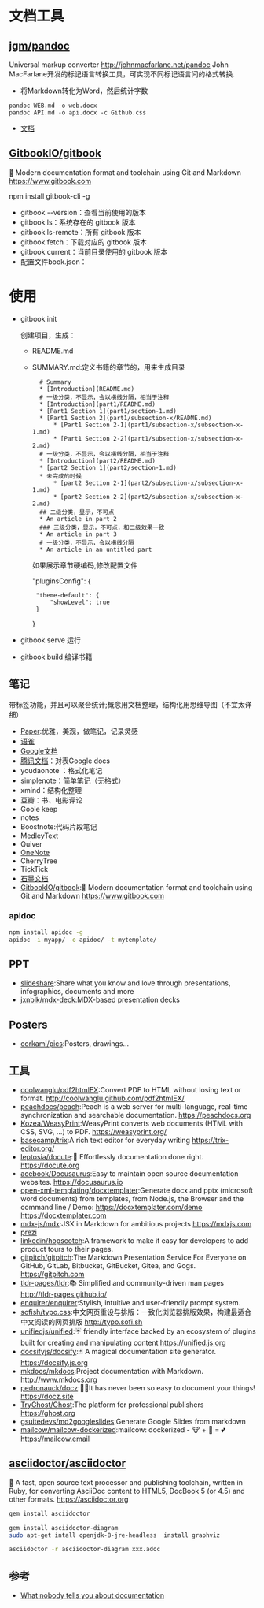 # 文档工具

## [jgm/pandoc](https://github.com/jgm/pandoc)

Universal markup converter http://johnmacfarlane.net/pandoc
John MacFarlane开发的标记语言转换工具，可实现不同标记语言间的格式转换.

* 将Markdown转化为Word，然后统计字数

```
pandoc WEB.md -o web.docx
pandoc API.md -o api.docx -c Github.css
```

* [文档](http://pandoc.org/getting-started.html )

##  [GitbookIO/gitbook](https://github.com/GitbookIO/gitbook)

📝 Modern documentation format and toolchain using Git and Markdown https://www.gitbook.com

npm install gitbook-cli -g

- gitbook --version：查看当前使用的版本
- gitbook ls：系统存在的 gitbook 版本
- gitbook ls-remote：所有 gitbook 版本
- gitbook fetch：下载对应的 gitbook 版本
- gitbook current：当前目录使用的 gitbook 版本
- 配置文件book.json：

# 使用

- gitbook init

  <folder> 创建项目，生成：</folder>

  - README.md
  - SUMMARY.md:定义书籍的章节的，用来生成目录

    ```
      # Summary
      * [Introduction](README.md)
      # 一级分类，不显示，会以横线分隔，相当于注释
      * [Introduction](part1/README.md)
      * [Part1 Section 1](part1/section-1.md)
      * [Part1 Section 2](part1/subsection-x/README.md)
          * [Part1 Section 2-1](part1/subsection-x/subsection-x-1.md)
          * [Part1 Section 2-2](part1/subsection-x/subsection-x-2.md)
      # 一级分类，不显示，会以横线分隔，相当于注释
      * [Introduction](part2/README.md)
      * [part2 Section 1](part2/section-1.md)
      * 未完成的时候
          * [part2 Section 2-1](part2/subsection-x/subsection-x-1.md)
          * [part2 Section 2-2](part2/subsection-x/subsection-x-2.md)
      ## 二级分类，显示，不可点
      * An article in part 2
      ### 三级分类，显示，不可点，和二级效果一致
      * An article in part 3
      # 一级分类，不显示，会以横线分隔
      * An article in an untitled part
    ```

    如果展示章节硬编码,修改配置文件

    "pluginsConfig": {

    ```
     "theme-default": {
         "showLevel": true
     }
    ```

    }

- gitbook serve 运行
- gitbook build 编译书籍

## 笔记

带标签功能，并且可以聚合统计;概念用文档整理，结构化用思维导图（不宜太详细）

- [Paper](http://www.fiftythree.com/):优雅，美观，做笔记，记录灵感
- [语雀](https://www.yuque.com)
- [Google文档](https://docs.google.com/document/u/0/)
- [腾讯文档](https://docs.qq.com/)：对表Google docs
- youdaonote ：格式化笔记
- simplenote：简单笔记（无格式）
- xmind：结构化整理
- 豆瓣：书、电影评论
- Goole keep
- notes
- Boostnote:代码片段笔记
- MedleyText
- Quiver
- [OneNote](https://products.office.com/zh-CN/onenote)
- CherryTree
- TickTick
- [石墨文档](https://shimo.im)
- [GitbookIO/gitbook](https://github.com/GitbookIO/gitbook):📝 Modern documentation format and toolchain using Git and Markdown https://www.gitbook.com

### apidoc

```sh
npm install apidoc -g
apidoc -i myapp/ -o apidoc/ -t mytemplate/
```

## PPT

* [slideshare](https://www.slideshare.net/):Share what you know and love through presentations, infographics, documents and more
* [jxnblk/mdx-deck](https://github.com/jxnblk/mdx-deck):MDX-based presentation decks

## Posters

* [corkami/pics](https://github.com/corkami/pics):Posters, drawings...

## 工具

* [coolwanglu/pdf2htmlEX](https://github.com/coolwanglu/pdf2htmlEX):Convert PDF to HTML without losing text or format. http://coolwanglu.github.com/pdf2htmlEX/
* [peachdocs/peach](https://github.com/peachdocs/peach):Peach is a web server for multi-language, real-time synchronization and searchable documentation. https://peachdocs.org
* [Kozea/WeasyPrint](https://github.com/Kozea/WeasyPrint):WeasyPrint converts web documents (HTML with CSS, SVG, …) to PDF. https://weasyprint.org/
* [basecamp/trix](https://github.com/basecamp/trix):A rich text editor for everyday writing https://trix-editor.org/
* [leptosia/docute](https://github.com/leptosia/docute):📜 Effortlessly documentation done right. https://docute.org
* [acebook/Docusaurus](https://github.com/facebook/Docusaurus):Easy to maintain open source documentation websites. https://docusaurus.io
* [open-xml-templating/docxtemplater](https://github.com/open-xml-templating/docxtemplater):Generate docx and pptx (microsoft word documents) from templates, from Node.js, the Browser and the command line / Demo: https://docxtemplater.com/demo https://docxtemplater.com
* [mdx-js/mdx](https://github.com/mdx-js/mdx):JSX in Markdown for ambitious projects https://mdxjs.com
* [prezi](https://prezi.com/pricing/edu/)
* [linkedin/hopscotch](https://github.com/linkedin/hopscotch):A framework to make it easy for developers to add product tours to their pages.
* [gitpitch/gitpitch](https://github.com/gitpitch/gitpitch):The Markdown Presentation Service For Everyone on GitHub, GitLab, Bitbucket, GitBucket, Gitea, and Gogs. https://gitpitch.com
* [tldr-pages/tldr](https://github.com/tldr-pages/tldr):📚 Simplified and community-driven man pages http://tldr-pages.github.io/
* [enquirer/enquirer](https://github.com/enquirer/enquirer):Stylish, intuitive and user-friendly prompt system.
* [sofish/typo.css](https://github.com/sofish/typo.css):中文网页重设与排版：一致化浏览器排版效果，构建最适合中文阅读的网页排版 http://typo.sofi.sh
* [unifiedjs/unified](https://github.com/unifiedjs/unified):☔ friendly interface backed by an ecosystem of plugins built for creating and manipulating content https://unified.js.org
* [docsifyjs/docsify](https://github.com/docsifyjs/docsify):🃏 A magical documentation site generator. https://docsify.js.org
* [mkdocs/mkdocs](https://github.com/mkdocs/mkdocs):Project documentation with Markdown. http://www.mkdocs.org
* [pedronauck/docz](https://github.com/pedronauck/docz):✍🏻It has never been so easy to document your things! https://docz.site
* [TryGhost/Ghost](https://github.com/TryGhost/Ghost):The platform for professional publishers https://ghost.org
* [gsuitedevs/md2googleslides](https://github.com/gsuitedevs/md2googleslides):Generate Google Slides from markdown
* [mailcow/mailcow-dockerized](https://github.com/mailcow/mailcow-dockerized):mailcow: dockerized - 🐮 + 🐋 = 💕 https://mailcow.email

## [asciidoctor/asciidoctor](https://github.com/asciidoctor/asciidoctor)

💎 A fast, open source text processor and publishing toolchain, written in Ruby, for converting AsciiDoc content to HTML5, DocBook 5 (or 4.5) and other formats. https://asciidoctor.org

```sh
gem install asciidoctor

gem install asciidoctor-diagram
sudo apt-get intall openjdk-8-jre-headless  install graphviz

asciidoctor -r asciidoctor-diagram xxx.adoc
```

## 参考

* [What nobody tells you about documentation](https://www.divio.com/blog/documentation/)
